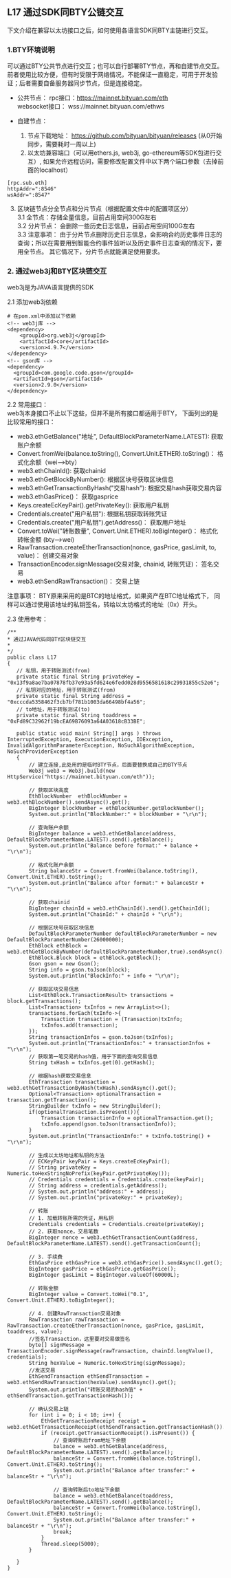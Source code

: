##  L17 通过SDK同BTY公链交互

下文介绍在兼容以太坊接口之后，如何使用各语言SDK同BTY主链进行交互。  

### 1.BTY环境说明

 可以通过BTY公共节点进行交互；也可以自行部署BTY节点，再和自建节点交互。 前者使用比较方便，但有时受限于网络情况，不能保证一直稳定，可用于开发验证；后者需要自备服务器同步节点，但是连接稳定。  
 - 公共节点： 
   rpc接口：https://mainnet.bityuan.com/eth  
   websocket接口： wss://mainnet.bityuan.com/ethws  
   
 - 自建节点：
   1. 节点下载地址： https://github.com/bityuan/bityuan/releases  (从0开始同步，需要耗时一周以上)
   2. 以太坊兼容端口（可以用ethers.js, web3j, go-ethereum等SDK包进行交互）, 如果允许远程访问，需要修改配置文件中以下两个端口参数（去掉前面的localhost）
```  
[rpc.sub.eth]
httpAddr=":8546"
wsAddr=":8547"
``` 
   3. 区块链节点分全节点和分片节点（根据配置文件中的配置项区分）   
      3.1 全节点：存储全量信息，目前占用空间300G左右  
      3.2 分片节点： 会删除一些历史日志信息，目前占用空间100G左右  
      3.3 注意事项： 由于分片节点删除历史日志信息，会影响合约历史事件日志的查询；所以在需要用到智能合约事件监听以及历史事件日志查询的情况下，要用全节点。  其它情况下，分片节点就能满足使用要求。 


### 2. 通过web3j和BTY区块链交互
web3j是为JAVA语言提供的SDK  

2.1 添加web3j依赖  
```  
# 在pom.xml中添加以下依赖
<!-- web3j库 -->
<dependency>
    <groupId>org.web3j</groupId>
    <artifactId>core</artifactId>
    <version>4.9.7</version>
</dependency>
<!-- gson库 -->
<dependency>
  <groupId>com.google.code.gson</groupId>
  <artifactId>gson</artifactId>
  <version>2.9.0</version>
</dependency>
```  

2.2 常用接口：  
web3j本身接口不止以下这些，但并不是所有接口都适用于BTY， 下面列出的是比较常用的接口：  
 - web3.ethGetBalance("地址", DefaultBlockParameterName.LATEST): 获取账户余额
 - Convert.fromWei(balance.toString(), Convert.Unit.ETHER).toString()： 格式化余额（wei-->bty）
 - web3.ethChainId(): 获取chainid
 - web3.ethGetBlockByNumber(): 根据区块号获取区块信息
 - web3.ethGetTransactionByHash("交易hash"): 根据交易hash获取交易内容
 - web3.ethGasPrice()： 获取gasprice
 - Keys.createEcKeyPair().getPrivateKey(): 获取用户私钥
 - Credentials.create("用户私钥"): 根据私钥获取转账凭证
 - Credentials.create("用户私钥").getAddress()： 获取用户地址
 - Convert.toWei("转账数量", Convert.Unit.ETHER).toBigInteger()： 格式化转帐金额 (bty-->wei)
 - RawTransaction.createEtherTransaction(nonce, gasPrice, gasLimit, to, value)： 创建交易对象
 - TransactionEncoder.signMessage(交易对象, chainid, 转账凭证)： 签名交易 
 - web3.ethSendRawTransaction()： 交易上链  

 注意事项： BTY原来采用的是BTC的地址格式，如果资产在BTC地址格式下， 同样可以通过使用该地址的私钥签名，转给以太坊格式的地址（0x）开头。 

 2.3 使用参考： 
 ```  
 /**
 * 通过JAVA代码同BTY区块链交互
 *
 */
public class L17 
{
    // 私钥，用于转账测试(from)
    private static final String privateKey = "0x13f9a8ae7ba07878fb37e93a5fd624e6fedd028d9556581618c29931855c52e6";
    // 私钥对应的地址，用于转账测试(from)
    private static final String address = "0xcccda5358462f3cb7bf781b1003da66498bf4a56";
    // to地址，用于转账测试(to)
    private static final String toaddress = "0xFd89C32962f19bcEA69B76093a64A03618cB33BE";

    public static void main( String[] args ) throws InterruptedException, ExecutionException, IOException, InvalidAlgorithmParameterException, NoSuchAlgorithmException, NoSuchProviderException
    {
        // 建立连接,此处用的是临时BTY节点，后面要替换成自己的BTY节点
        Web3j web3 = Web3j.build(new HttpService("https://mainnet.bityuan.com/eth"));

        // 获取区块高度
        EthBlockNumber  ethBlockNumber = web3.ethBlockNumber().sendAsync().get();
        BigInteger blockNumber = ethBlockNumber.getBlockNumber();
        System.out.println("BlockNumber:" + blockNumber + "\r\n");

        // 查询账户余额
        BigInteger balance = web3.ethGetBalance(address, DefaultBlockParameterName.LATEST).send().getBalance();
        System.out.println("Balance before format:" + balance + "\r\n");

        // 格式化账户余额
        String balanceStr = Convert.fromWei(balance.toString(), Convert.Unit.ETHER).toString();
        System.out.println("Balance after format:" + balanceStr + "\r\n");

        // 获取chainid
        BigInteger chainId = web3.ethChainId().send().getChainId();
        System.out.println("ChainId:" + chainId + "\r\n");

        // 根据区块号获取区块信息
        DefaultBlockParameterNumber defaultBlockParameterNumber = new DefaultBlockParameterNumber(26000000);
        EthBlock ethBlock = web3.ethGetBlockByNumber(defaultBlockParameterNumber,true).sendAsync().get();
        EthBlock.Block block = ethBlock.getBlock();
        Gson gson = new Gson();
        String info = gson.toJson(block);
        System.out.println("BlockInfo:" + info + "\r\n");

        // 获取区块交易信息
        List<EthBlock.TransactionResult> transactions = block.getTransactions();
        List<Transaction> txInfos = new ArrayList<>();
        transactions.forEach(txInfo->{
            Transaction transaction = (Transaction)txInfo;
            txInfos.add(transaction);
        });
        String transactionInfos = gson.toJson(txInfos);
        System.out.println("TransactionInfos:" + transactionInfos + "\r\n");
        // 获取第一笔交易的hash值，用于下面的查询交易信息
        String txHash = txInfos.get(0).getHash();

        // 根据hash获取交易信息
        EthTransaction transaction = web3.ethGetTransactionByHash(txHash).sendAsync().get();
        Optional<Transaction> optionalTransaction = transaction.getTransaction();
        StringBuilder txInfo = new StringBuilder();
        if(optionalTransaction.isPresent()){
            Transaction transactionInfo = optionalTransaction.get();
            txInfo.append(gson.toJson(transactionInfo));
        }
        System.out.println("TransactionInfo:" + txInfo.toString() + "\r\n");

        // 生成以太坊地址和私钥的方法
        // ECKeyPair keyPair = Keys.createEcKeyPair();
        // String privateKey = Numeric.toHexStringNoPrefix(keyPair.getPrivateKey());
        // Credentials credentials = Credentials.create(keyPair);
        // String address = credentials.getAddress();
        // System.out.println("address:" + address);
        // System.out.println("privateKey:" + privateKey);

        // 转账
        // 1. 加载转账所需的凭证，用私钥
        Credentials credentials = Credentials.create(privateKey);
        // 2. 获取nonce，交易笔数
        BigInteger nonce = web3.ethGetTransactionCount(address, DefaultBlockParameterName.LATEST).send().getTransactionCount();

        // 3. 手续费
        EthGasPrice ethGasPrice = web3.ethGasPrice().sendAsync().get();
        BigInteger gasPrice = ethGasPrice.getGasPrice();
        BigInteger gasLimit = BigInteger.valueOf(60000L);

        // 转账金额
        BigInteger value = Convert.toWei("0.1", Convert.Unit.ETHER).toBigInteger(); 

        // 4. 创建RawTransaction交易对象
        RawTransaction rawTransaction = RawTransaction.createEtherTransaction(nonce, gasPrice, gasLimit, toaddress, value);
        //签名Transaction，这里要对交易做签名
        byte[] signMessage = TransactionEncoder.signMessage(rawTransaction, chainId.longValue(), credentials);
        String hexValue = Numeric.toHexString(signMessage);
        //发送交易
        EthSendTransaction ethSendTransaction = web3.ethSendRawTransaction(hexValue).sendAsync().get();
        System.out.println("转账交易的hash值" + ethSendTransaction.getTransactionHash());

        // 确认交易上链
        for (int i = 0; i < 10; i++) {
            EthGetTransactionReceipt receipt = web3.ethGetTransactionReceipt(ethSendTransaction.getTransactionHash()).sendAsync().get();
            if (receipt.getTransactionReceipt().isPresent()) {
                // 查询转账后from地址下余额
                balance = web3.ethGetBalance(address, DefaultBlockParameterName.LATEST).send().getBalance();
                balanceStr = Convert.fromWei(balance.toString(), Convert.Unit.ETHER).toString();
                System.out.println("Balance after transfer:" + balanceStr + "\r\n");

                // 查询转账后to地址下余额
                balance = web3.ethGetBalance(toaddress, DefaultBlockParameterName.LATEST).send().getBalance();
                balanceStr = Convert.fromWei(balance.toString(), Convert.Unit.ETHER).toString();
                System.out.println("Balance after transfer:" + balanceStr + "\r\n");
                break;
            }
            Thread.sleep(5000);
        }

    }
}

 ```  
